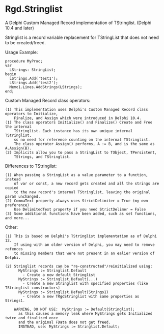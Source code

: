 # Rgd.Stringlist
A Delphi Custom Managed Record implementation of TStringlist.
(Delphi 10.4 and later)

Stringlist is a record variable replacement for TStringList that does not 
need to be created/freed.  

  Usage Example:

    procedure MyProc;
    var
      LStrings: StringList;
    begin
      LStrings.Add('test1');
      LStrings.Add('test2');
      Memo1.Lines.AddStrings(LStrings);
    end;

  Custom Managed Record class operators:
  
    (1) This implementation uses Delphi's Custom Managed Record class operators to Initialize, 
        Finalize, and Assign which were introduced in Delphi 10.4.
    (1) The class operators Initialize() and Finalize() Create and Free the internal
        TStringlist. Each instance has its own unique internal TStringlist, 
        so no need for reference counting on the internal TStringlist.
        The class operator Assign() performs, A := B, and is the same as A.Assign(B).
    (2) Implicits allow you to pass a StringList to TObject, TPersistent,
        TStrings, and TStringlist.

  Differences to TStringlist:
  
    (1) When passing a StringList as a value parameter to a function, instead 
        of var or const, a new record gets created and all the strings are copied 
        to the new record's internal TStringlist, leaving the original param unchanged.
    (2) CommaText property always uses StrictDelimiter = True (my own preference)
        Use DelimitedText property if you need StrictDelimer = False
    (3) Some additional functions have been added, such as set functions, and more...

 Other:   

    (1) This is based on Delphi's TStringlist implementation as of Delphi 12.
        If using with an older version of Delphi, you may need to remove refences
        to missing members that were not present in an ealier version of Delphi.
        
    (2) Stringlist records can be "re-constructed"/reinitialized using:
          MyStrings := Stringlist.Default
            - Create a new default Stringlist
          MyStrings := Stringlist.Default(...)
            - Create a new Stringlist with specified properties (like TStringlist constructors)
          MyStrings := Stringlist.Default(Strings1)
            - Create a new TRgdStringlist with same properties as Strings1.

        WARNING, DO NOT USE:  MyStrings := Default(Stringlist);
          as this causes a memory leak where MyStrings gets Initialized twice and finalized once
          and the original FData does not get freed.
          INSTEAD, use: MyStrings := Stringlist.Default;
